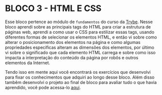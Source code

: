 # BLOCO 3 - HTML E CSS

Esse bloco pertence ao módulo de `fundamentos` do curso da [Trybe](https://www.betrybe.com/). Nesse bloco aprendi sobre as principais tags do HTML para criar a estrutura de páginas web, aprendi a como usar o CSS para estilizar essas tags, usando diferentes formas de selecionar os elementos HTML, e então vi sobre como alterar o posicionamento dos elementos na página e como algumas propriedades específicas alteram as dimensões dos elementos, por último vi sobre o significado que cada elemento HTML carrega e sobre como isso impacta a interpretação do conteúdo da página por robôs e outros elementos da Internet.

Tendo isso em mente aqui você encontrará os exercícios que desenvolvi para fixar os conhecimentos que adquiri ao longo desse bloco. Além disso tambêm desenvolvi o projeto ao final de bloco para avaliar tudo o que havia aprendido, você pode acessa-lo [aqui](https://github.com/tryber/sd-010-b-project-lessons-learned/tree/renan-antunes-lessons-learned).
